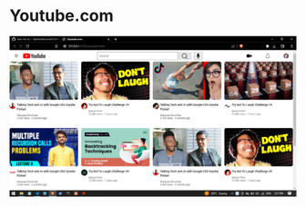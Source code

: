 # Youtube.com
![Trying to build Youtube.come Dashboard using Html and Css](https://github.com/AbhishekKumar0313/Youtube.com/blob/main/Screenshot%20(806).png)
